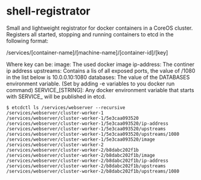 # shell-registrator

Small and lightweight registrator for docker containers in a CoreOS cluster. Registers all started, stopping and running containers to etcd in the following format:

/services/[container-name]/[machine-name]/[container-id]/[key]

Where key can be:
image: The used docker image
ip-address: The continer ip address
upstreams: Contains a lis of all exposed ports, the value of /1080 in the list below is 10.0.0.10:1080
databases: The value of the DATABASES environment variable. (Set by adding -e variables to you docker run command)
SERVICE\_[STRING]: Any docker environment variable that starts with SERVICE\_ will be published in etcd.

```
$ etcdctl ls /services/webserver --recursive
/services/webserver/cluster-worker-1
/services/webserver/cluster-worker-1/5e3caa093520
/services/webserver/cluster-worker-1/5e3caa093520/ip-address
/services/webserver/cluster-worker-1/5e3caa093520/upstreams
/services/webserver/cluster-worker-1/5e3caa093520/upstreams/1080
/services/webserver/cluster-worker-1/5e3caa093520/image
/services/webserver/cluster-worker-2
/services/webserver/cluster-worker-2/b8dabc202f1b
/services/webserver/cluster-worker-2/b8dabc202f1b/image
/services/webserver/cluster-worker-2/b8dabc202f1b/ip-address
/services/webserver/cluster-worker-2/b8dabc202f1b/upstreams
/services/webserver/cluster-worker-2/b8dabc202f1b/upstreams/1080
```
